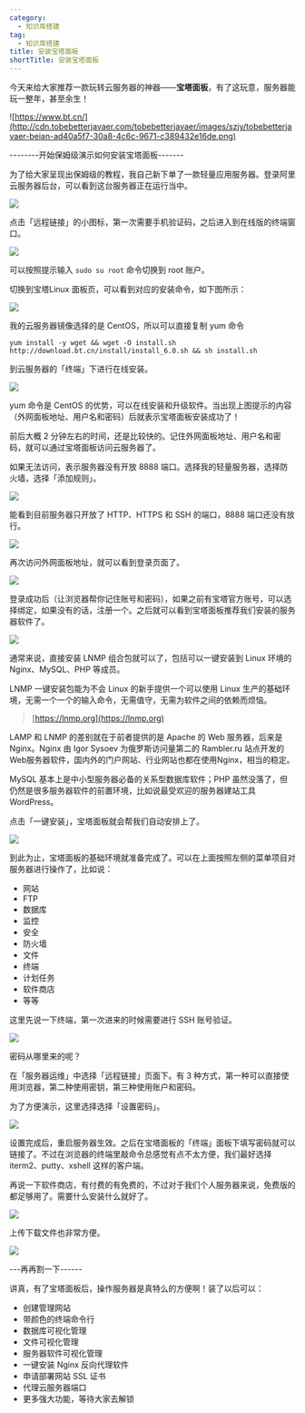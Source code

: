 ```yaml
---
category:
  - 知识库搭建
tag:
  - 知识库搭建
title: 安装宝塔面板
shortTitle: 安装宝塔面板
---
```


今天来给大家推荐一款玩转云服务器的神器——**宝塔面板**，有了这玩意，服务器能玩一整年，甚至余生！

![https://www.bt.cn/](http://cdn.tobebetterjavaer.com/tobebetterjavaer/images/szjy/tobebetterjavaer-beian-ad40a5f7-30a8-4c6c-9671-c389432e16de.png)

--------开始保姆级演示如何安装宝塔面板-------

为了给大家呈现出保姆级的教程，我自己新下单了一款轻量应用服务器。登录阿里云服务器后台，可以看到这台服务器正在运行当中。

![](http://cdn.tobebetterjavaer.com/tobebetterjavaer/images/szjy/tobebetterjavaer-beian-11df60df-a51c-48d4-a704-343d01d44777.png)

点击「远程链接」的小图标，第一次需要手机验证码，之后进入到在线版的终端窗口。

![](http://cdn.tobebetterjavaer.com/tobebetterjavaer/images/szjy/tobebetterjavaer-beian-1fc16ac7-10b1-4e61-98f5-d48bb09ab626.png)

可以按照提示输入 `sudo su root` 命令切换到 root 账户。

切换到宝塔Linux 面板页，可以看到对应的安装命令，如下图所示：

![](http://cdn.tobebetterjavaer.com/tobebetterjavaer/images/szjy/tobebetterjavaer-beian-ce7e94b5-c90b-422e-a7e3-942c615c2837.png)

我的云服务器镜像选择的是 CentOS，所以可以直接复制 yum 命令 

```
yum install -y wget && wget -O install.sh http://download.bt.cn/install/install_6.0.sh && sh install.sh
``` 

到云服务器的「终端」下进行在线安装。

![](http://cdn.tobebetterjavaer.com/tobebetterjavaer/images/szjy/tobebetterjavaer-beian-b7dcf834-294a-4bd0-86f0-7b0b92c5b3fe.png)

yum 命令是 CentOS 的优势，可以在线安装和升级软件。当出现上图提示的内容（外网面板地址、用户名和密码）后就表示宝塔面板安装成功了！

前后大概 2 分钟左右的时间，还是比较快的。记住外网面板地址、用户名和密码，就可以通过宝塔面板访问云服务器了。

如果无法访问，表示服务器没有开放 8888 端口。选择我的轻量服务器，选择防火墙，选择「添加规则」。

![](http://cdn.tobebetterjavaer.com/tobebetterjavaer/images/szjy/tobebetterjavaer-beian-65f67086-cc35-4b7f-89b4-d73e51a859e0.png)

能看到目前服务器只开放了 HTTP、HTTPS 和 SSH 的端口，8888 端口还没有放行。

![](http://cdn.tobebetterjavaer.com/tobebetterjavaer/images/szjy/tobebetterjavaer-beian-5f7fa1a0-1810-40a0-b371-ae2ee5948f80.png)

再次访问外网面板地址，就可以看到登录页面了。

![](http://cdn.tobebetterjavaer.com/tobebetterjavaer/images/szjy/tobebetterjavaer-beian-1233ea14-2e6b-48d9-b278-ab87b3cc3cbd.png)

登录成功后（让浏览器帮你记住账号和密码），如果之前有宝塔官方账号，可以选择绑定，如果没有的话，注册一个。之后就可以看到宝塔面板推荐我们安装的服务器软件了。

![](http://cdn.tobebetterjavaer.com/tobebetterjavaer/images/szjy/tobebetterjavaer-beian-e618418b-1862-4db2-9d61-61358330b77d.png)

通常来说，直接安装 LNMP 组合包就可以了，包括可以一键安装到 Linux 环境的 Nginx、MySQL、PHP 等成员。

LNMP 一键安装包能为不会 Linux 的新手提供一个可以使用 Linux 生产的基础环境，无需一个一个的输入命令，无需值守，无需为软件之间的依赖而烦恼。

>[https://lnmp.org](https://lnmp.org)

LAMP 和 LNMP 的差别就在于前者提供的是 Apache 的 
 Web 服务器，后来是 Nginx。Nginx 由 Igor Sysoev 为俄罗斯访问量第二的 Rambler.ru 站点开发的 Web服务器软件，国内外的门户网站、行业网站也都在使用Nginx，相当的稳定。

MySQL 基本上是中小型服务器必备的关系型数据库软件；PHP 虽然没落了，但仍然是很多服务器软件的前置环境，比如说最受欢迎的服务器建站工具 WordPress。

点击「一键安装」，宝塔面板就会帮我们自动安排上了。

![](http://cdn.tobebetterjavaer.com/tobebetterjavaer/images/szjy/tobebetterjavaer-beian-036631d0-5160-4b9e-a750-0f15966e1ee3.png)

到此为止，宝塔面板的基础环境就准备完成了。可以在上面按照左侧的菜单项目对服务器进行操作了，比如说：

- 网站
- FTP
- 数据库
- 监控
- 安全
- 防火墙
- 文件
- 终端
- 计划任务
- 软件商店
- 等等

这里先说一下终端，第一次进来的时候需要进行 SSH 账号验证。

![](http://cdn.tobebetterjavaer.com/tobebetterjavaer/images/szjy/tobebetterjavaer-beian-08cec2c4-0c4d-4b06-aefb-be29ef1052e6.png)

密码从哪里来的呢？

在「服务器运维」中选择「远程链接」页面下。有 3 种方式，第一种可以直接使用浏览器，第二种使用密钥，第三种使用账户和密码。

为了方便演示，这里选择选择「设置密码」。

![](http://cdn.tobebetterjavaer.com/tobebetterjavaer/images/szjy/tobebetterjavaer-beian-0560b7fc-4c22-4dd3-be91-d35b631b93e2.png)

设置完成后，重启服务器生效。之后在宝塔面板的「终端」面板下填写密码就可以链接了。不过在浏览器的终端里敲命令总感觉有点不太方便，我们最好选择 iterm2、putty、xshell 这样的客户端。

再说一下软件商店，有付费的有免费的，不过对于我们个人服务器来说，免费版的都足够用了。需要什么安装什么就好了。

![](http://cdn.tobebetterjavaer.com/tobebetterjavaer/images/szjy/tobebetterjavaer-beian-6f4f2ed4-74cf-4cc2-af6c-1750f14d3846.png)

上传下载文件也非常方便。

![](http://cdn.tobebetterjavaer.com/tobebetterjavaer/images/szjy/tobebetterjavaer-beian-aefbcc8e-28c3-48ff-bf66-efdcb8fd57ae.png)

---再再割一下------

讲真，有了宝塔面板后，操作服务器是真特么的方便啊！装了以后可以：

- 创建管理网站
- 带颜色的终端命令行
- 数据库可视化管理
- 文件可视化管理
- 服务器软件可视化管理
- 一键安装 Nginx 反向代理软件
- 申请部署网站 SSL 证书
- 代理云服务器端口
- 更多强大功能，等待大家去解锁

  